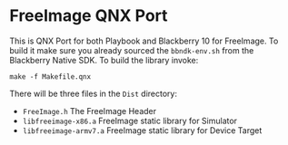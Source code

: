 FreeImage QNX Port
===================

This is QNX Port for both Playbook and Blackberry 10 for FreeImage. To build it make sure you already sourced the ```bbndk-env.sh``` from the Blackberry Native SDK. To build the library invoke:

```make -f Makefile.qnx```

There will be three files in the ```Dist``` directory:
- ```FreeImage.h``` The FreeImage Header
- ```libfreeimage-x86.a``` FreeImage static library for Simulator
- ```libfreeimage-armv7.a``` FreeImage static library for Device Target


